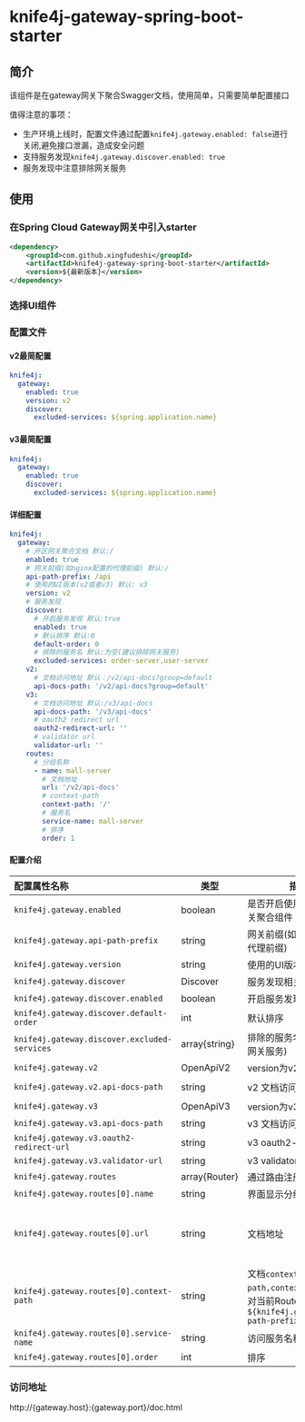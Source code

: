 # knife4j-gateway-spring-boot-starter

## 简介

该组件是在gateway网关下聚合Swagger文档，使用简单，只需要简单配置接口

值得注意的事项：

- 生产环境上线时，配置文件通过配置`knife4j.gateway.enabled: false`进行关闭,避免接口泄漏，造成安全问题
- 支持服务发现`knife4j.gateway.discover.enabled: true`
- 服务发现中注意排除网关服务
## 使用

### 在Spring Cloud Gateway网关中引入starter

```xml
<dependency>
    <groupId>com.github.xingfudeshi</groupId>
    <artifactId>knife4j-gateway-spring-boot-starter</artifactId>
    <version>${最新版本}</version>
</dependency>
```


### 选择UI组件

### 配置文件

#### v2最简配置
```yaml
knife4j:
  gateway:
    enabled: true
    version: v2
    discover:
      excluded-services: ${spring.application.name}
```
#### v3最简配置
```yaml
knife4j:
  gateway:
    enabled: true
    discover:
      excluded-services: ${spring.application.name}
```
#### 详细配置
```yaml
knife4j:
  gateway:
    # 开区网关聚合文档 默认:/
    enabled: true
    # 网关前缀(如nginx配置的代理前缀) 默认:/
    api-path-prefix: /api
    # 使用的UI版本(v2或者v3) 默认: v3
    version: v2
    # 服务发现
    discover:
      # 开启服务发现 默认:true
      enabled: true
      # 默认排序 默认:0
      default-order: 0
      # 排除的服务名 默认:为空(建议排除网关服务)
      excluded-services: order-server,user-server
    v2:
      # 文档访问地址 默认：/v2/api-docs?group=default
      api-docs-path: '/v2/api-docs?group=default'
    v3:
      # 文档访问地址 默认:/v3/api-docs
      api-docs-path: '/v3/api-docs'
      # oauth2 redirect url
      oauth2-redirect-url: ''
      # validator url
      validator-url: ''
    routes:
      # 分组名称
      - name: mall-server
        # 文档地址
        url: '/v2/api-docs'
        # context-path
        context-path: '/'
        # 服务名
        service-name: mall-server
        # 排序
        order: 1
```
#### 配置介绍

| 配置属性名称                                       | 类型            | 描述                                                                            | 默认值                                                                               |
|:---------------------------------------------|---------------|-------------------------------------------------------------------------------|-----------------------------------------------------------------------------------|
| `knife4j.gateway.enabled`                    | boolean       | 是否开启使用Gateway网关聚合组件                                                           | `false`                                                                           |
| `knife4j.gateway.api-path-prefix`            | string        | 网关前缀(如nginx配置的代理前缀)                                                           | `/`                                                                               |
| `knife4j.gateway.version`                    | string        | 使用的UI版本(v2或者v3)                                                               | `v3`                                                                              |
| `knife4j.gateway.discover`                   | Discover      | 服务发现相关配置                                                                      |                                                                                   |
| `knife4j.gateway.discover.enabled`           | boolean       | 开启服务发现                                                                        | `true`                                                                            |
| `knife4j.gateway.discover.default-order`     | int           | 默认排序                                                                          | 0                                                                                 |
| `knife4j.gateway.discover.excluded-services` | array{string} | 排除的服务名(建议排除网关服务)                                                              | `[]`                                                                              |
| `knife4j.gateway.v2`                         | OpenApiV2     | version为v2时进行配置                                                               |                                                                                   |
| `knife4j.gateway.v2.api-docs-path`           | string        | v2 文档访问地址                                                                     | `/v2/api-docs?group=default`                                                      |
| `knife4j.gateway.v3`                         | OpenApiV3     | version为v3时进行配置                                                               |                                                                                   |
| `knife4j.gateway.v3.api-docs-path`           | string        | v3 文档访问地址                                                                     | /v3/api-docs                                                                      |
| `knife4j.gateway.v3.oauth2-redirect-url`     | string        | v3 oauth2-redirect-url                                                        | `''`                                                                              |
| `knife4j.gateway.v3.validator-url`           | string        | v3 validator-url                                                              | `''`                                                                              |
| `knife4j.gateway.routes`                     | array{Router} | 通过路由注册文档                                                                      |                                                                                   |
| `knife4j.gateway.routes[0].name`             | string        | 界面显示分组名称                                                                      | `null`                                                                            |
| `knife4j.gateway.routes[0].url`              | string        | 文档地址                                                                          | v2时为`${knife4j.gateway.v2.api-docs-path}`,v3时为${knife4j.gateway.v3.api-docs-path} |
| `knife4j.gateway.routes[0].context-path`     | string        | 文档`context-path,context-path`会针对当前Route覆盖`${knife4j.gateway.api-path-prefix}` | `/`                                                                               |
| `knife4j.gateway.routes[0].service-name`     | string        | 访问服务名称                                                                        | `null`                                                                            |
| `knife4j.gateway.routes[0].order`            | int           | 排序                                                                            | 0                                                                                 |

### 访问地址

http://{gateway.host}:{gateway.port}/doc.html
